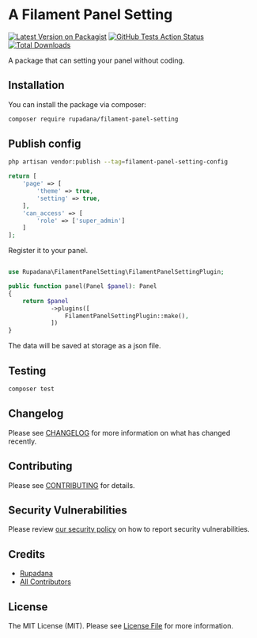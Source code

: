 # A Filament Panel Setting

[![Latest Version on Packagist](https://img.shields.io/packagist/v/rupadana/filament-panel-setting.svg?style=flat-square)](https://packagist.org/packages/rupadana/filament-panel-setting)
[![GitHub Tests Action Status](https://img.shields.io/github/actions/workflow/status/rupadana/filament-panel-setting/run-tests.yml?branch=main&label=tests&style=flat-square)](https://github.com/rupadana/filament-panel-setting/actions?query=workflow%3Arun-tests+branch%3Amain)
[![Total Downloads](https://img.shields.io/packagist/dt/rupadana/filament-panel-setting.svg?style=flat-square)](https://packagist.org/packages/rupadana/filament-panel-setting)



A package that can setting your panel without coding.

## Installation

You can install the package via composer:

```bash
composer require rupadana/filament-panel-setting
```


## Publish config

```bash
php artisan vendor:publish --tag=filament-panel-setting-config
```

```php
return [
    'page' => [
        'theme' => true,
        'setting' => true,
    ],
    'can_access' => [
        'role' => ['super_admin']
    ]
];
```



Register it to your panel.

```php

use Rupadana\FilamentPanelSetting\FilamentPanelSettingPlugin;

public function panel(Panel $panel): Panel
{
    return $panel
            ->plugins([
                FilamentPanelSettingPlugin::make(),
            ])
}
```


The data will be saved at storage as a json file.

## Testing

```bash
composer test
```

## Changelog

Please see [CHANGELOG](CHANGELOG.md) for more information on what has changed recently.

## Contributing

Please see [CONTRIBUTING](.github/CONTRIBUTING.md) for details.

## Security Vulnerabilities

Please review [our security policy](../../security/policy) on how to report security vulnerabilities.

## Credits

- [Rupadana](https://github.com/rupadana)
- [All Contributors](../../contributors)

## License

The MIT License (MIT). Please see [License File](LICENSE.md) for more information.
